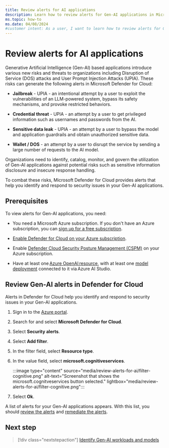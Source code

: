 ```yaml
---
title: Review alerts for AI applications
description: Learn how to review alerts for Gen-AI applications in Microsoft Defender for Cloud.
ms.topic: how-to
ms.date: 04/08/2024
#customer intent: As a user, I want to learn how to review alerts for Gen-AI applications in Microsoft Defender for Cloud so that I can improve the security of my Gen-AI applications.
---
```


# Review alerts for AI applications

Generative Artificial Intelligence (Gen-AI) based applications introduce various new risks and threats to organizations including Disruption of Service (DOS) attacks and User Prompt Injection Attacks (UPIA). These risks can generate the following alerts in Microsoft Defender for Cloud:

- **Jailbreak** - UPIA - an intentional attempt by a user to exploit the vulnerabilities of an LLM-powered system, bypass its safety mechanisms, and provoke restricted behaviors.

- **Credential threat** - UPIA - an attempt by a user to get privileged information such as usernames and passwords from the AI.

- **Sensitive data leak** - UPIA - an attempt by a user to bypass the model and application guardrails and obtain unauthorized sensitive data.

- **Wallet / DOS** - an attempt by a user to disrupt the service by sending a large number of requests to the AI model.

Organizations need to identify, catalog, monitor, and govern the utilization of Gen-AI applications against potential risks such as sensitive information disclosure and insecure response handling.

To combat these risks, Microsoft Defender for Cloud provides alerts that help you identify and respond to security issues in your Gen-AI applications.

## Prerequisites

To view alerts for Gen-AI applications, you need:

- You need a Microsoft Azure subscription. If you don't have an Azure subscription, you can [sign up for a free subscription](https://azure.microsoft.com/pricing/free-trial/).

- [Enable Defender for Cloud on your Azure subscription](connect-azure-subscription.md).

- Enable [Defender Cloud Security Posture Management (CSPM)](tutorial-enable-cspm-plan.md) on your Azure subscription.

- Have at least one [Azure OpenAI resource](../ai-studio/how-to/create-azure-ai-resource.md), with at least one [model deployment](../ai-studio/how-to/deploy-models-openai.md) connected to it via Azure AI Studio.

## Review Gen-AI alerts in Defender for Cloud

Alerts in Defender for Cloud help you identify and respond to security issues in your Gen-AI applications.

1. Sign in to the [Azure portal](https://portal.azure.com/).

1. Search for and select **Microsoft Defender for Cloud**.

1. Select **Security alerts**.

1. Select **Add filter**.

1. In the filter field, select **Resource type**.

1. In the value field, select **microsoft.cognitiveservices**.

    :::image type="content" source="media/review-alerts-for-ai/filter-cognitive.png" alt-text="Screenshot that shows the microsoft.cognitveservices button selected." lightbox="media/review-alerts-for-ai/filter-cognitive.png":::

1. Select **Ok**.

A list of alerts for your Gen-AI applications appears. With this list, you should [review the alerts](managing-and-responding-alerts.md#investigate-a-security-alert) and [remediate the alerts](managing-and-responding-alerts.md#respond-to-a-security-alert).

## Next step

> [!div class="nextstepaction"]
> [Identify Gen-AI workloads and models](identify-ai-workload-model.md)
